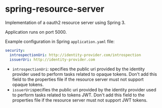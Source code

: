 # spring-resource-server
Implementation of a oauth2 resource server using Spring 3.

Application runs on port 5000.

Example configuration in Spring `application.yaml` file:

```yaml
security:
  introspectionUri: http://identity-provider.com/introspection
  issuerUri: http://identity-provider.com
```

- `introspectionUri`: specifies the public uri provided by the identity provider used to perform tasks related to 
opaque tokens. Don't add this field to the properties file if the resource server must not support opaque tokens.
- `issuerUri`specifies the public uri provided by the identity provider used to perform tasks related to tokens JWT. 
Don't add this field to the properties file if the resource server must not support JWT tokens. 
